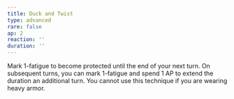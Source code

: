 ```yaml
---
title: Duck and Twist
type: advanced
rare: false
ap: 2
reaction: ''
duration: ''
---
```


Mark 1-fatigue to become protected until the end of your next turn. On subsequent turns, you can mark 1-fatigue and spend 1 AP to extend the duration an additional turn. You cannot use this technique if you are wearing heavy armor.

